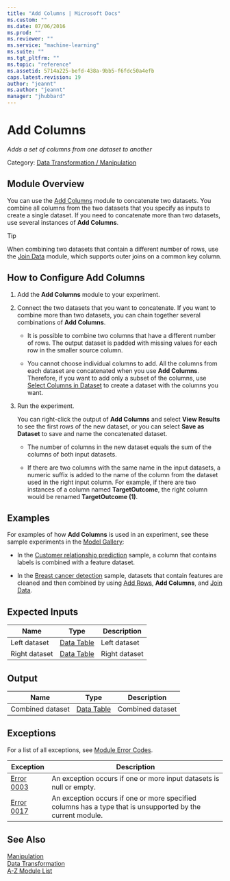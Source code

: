 ```yaml
---
title: "Add Columns | Microsoft Docs"
ms.custom: ""
ms.date: 07/06/2016
ms.prod: ""
ms.reviewer: ""
ms.service: "machine-learning"
ms.suite: ""
ms.tgt_pltfrm: ""
ms.topic: "reference"
ms.assetid: 5714a225-befd-438a-9bb5-f6fdc50a4efb
caps.latest.revision: 19
author: "jeannt"
ms.author: "jeannt"
manager: "jhubbard"
---
```

# Add Columns
*Adds a set of columns from one dataset to another*  
  
 Category: [Data Transformation / Manipulation](data-transformation-manipulation.md)  
  
##  <a name="Remarks"></a> Module Overview  
 You can use the [Add Columns](add-columns.md) module to concatenate two datasets. You combine all columns from the two datasets that you specify as inputs to create a single dataset. If you need to concatenate more than two datasets, use several instances of **Add Columns**.  
  
> [!TIP]
>  When combining two datasets that contain a different number of rows, use the [Join Data](join-data.md) module, which supports outer joins on a common key column.  
  
## How to Configure Add Columns  
  
1.  Add the **Add Columns** module to your experiment.  
  
2.  Connect the two datasets that you want to concatenate. If you want to combine more than two datasets, you can chain together several combinations of **Add Columns**.  
  
    -   It is possible to combine two columns that have a different number of rows. The output dataset is padded with missing values for each row in the smaller source column.  
  
    -   You cannot choose individual columns to add. All the columns from each dataset are concatenated when you use **Add Columns**. Therefore, if you want to add only a subset of the columns, use [Select Columns in Dataset](select-columns-in-dataset.md) to create a dataset with the columns you want.  
  
3.  Run the experiment.  
  
     You can right-click the output of **Add Columns** and select **View Results** to see the first rows of the new dataset, or you can select **Save as Dataset** to save and name the concatenated dataset.  
  
    -   The number of columns in the new dataset equals the sum of the columns of both input datasets.  
  
    -   If there are two columns with the same name in the input datasets, a numeric suffix is added to the name of the column from the dataset used in the right input column. For example, if there are two instances of a column named **TargetOutcome**, the right column would be renamed **TargetOutcome (1)**.  
  
## Examples  
 For examples of how **Add Columns** is used in an experiment, see these sample experiments in the [Model Gallery](https://gallery.cortanaintelligence.com/):  
  
-   In the [Customer relationship prediction](http://go.microsoft.com/fwlink/?LinkId=525941) sample, a column that contains labels is combined with a feature dataset.  
  
-   In the [Breast cancer detection](http://go.microsoft.com/fwlink/?LinkId=525726) sample, datasets that contain features are cleaned and then combined by using [Add Rows](add-rows.md),  **Add Columns**, and [Join Data](join-data.md).  
  
##  <a name="ExpectedInputs"></a> Expected Inputs  
  
|Name|Type|Description|  
|----------|----------|-----------------|  
|Left dataset|[Data Table](data-table.md)|Left dataset|  
|Right dataset|[Data Table](data-table.md)|Right dataset|  
  
##  <a name="Outputs"></a> Output  
  
|Name|Type|Description|  
|----------|----------|-----------------|  
|Combined dataset|[Data Table](data-table.md)|Combined dataset|  
  
##  <a name="exceptions"></a> Exceptions  
 For a list of all exceptions, see [Module Error Codes](machine-learning-module-error-codes.md).  
  
|Exception|Description|  
|---------------|-----------------|  
|[Error 0003](errors/error-0003.md)|An exception occurs if one or more input datasets is null or empty.|  
|[Error 0017](errors/error-0017.md)|An exception occurs if one or more specified columns has a type that is unsupported by the current module.|  
  
## See Also  
 [Manipulation](data-transformation-manipulation.md)   
 [Data Transformation](data-transformation.md)   
 [A-Z Module List](a-z-module-list.md)